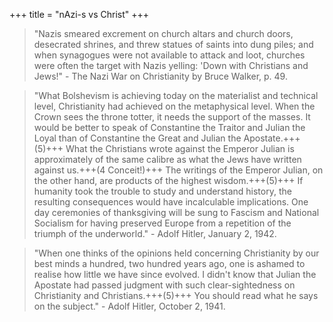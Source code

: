 +++
title = "nAzi-s vs Christ"
+++

> "Nazis smeared excrement on church altars and church doors, desecrated shrines, and threw statues of saints into dung piles; and when synagogues were not available to  attack and loot, churches were often the target with Nazis yelling:  'Down with Christians and Jews!" -  The Nazi War on Christianity by Bruce Walker, p. 49.

> "What Bolshevism is achieving today on the materialist and technical level, Christianity had achieved on the metaphysical level. When the Crown sees the throne totter, it needs the support of the masses. It would be better to speak of Constantine the Traitor and Julian the Loyal than of Constantine the Great and Julian the Apostate.+++(5)+++ What the Christians wrote against the Emperor Julian is approximately of the same calibre as what the Jews have written against us.+++(4 Conceit!)+++ The writings of the Emperor Julian, on the other hand, are products of the highest wisdom.+++(5)+++ If humanity took the trouble to study and understand history, the resulting consequences would have incalculable implications. One day ceremonies of thanksgiving will be sung to Fascism and National Socialism for having preserved Europe from a repetition of the triumph of the underworld." - Adolf Hitler, January 2, 1942.

> "When one thinks of the opinions held concerning Christianity by our best minds a hundred, two hundred years ago, one is ashamed to realise how little we have since evolved. I didn't know that Julian the Apostate had passed judgment with such clear-sightedness on Christianity and Christians.+++(5)+++ You should read what he says on the subject." - Adolf Hitler, October 2, 1941.